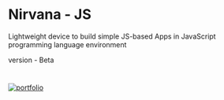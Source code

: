 # Nirvana - JS
Lightweight device to build simple JS-based Apps in JavaScript programming language environment

version - Beta

#
[![portfolio](https://ik.imagekit.io/anwarachilles/devneet-powered.svg?updatedAt=1704715329026)]('#')